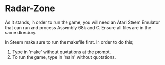 # Radar-Zone

As it stands, in order to run the game, you will need an Atari Steem Emulator that can run and process Assembly 68k and C. 
Ensure all files are in the same directory. 

In Steem make sure to run the makefile first.
In order to do this; 
1. Type in 'make' without quotations at the prompt.
2. To run the game, type in 'main' without quotations.

